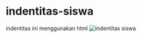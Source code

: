 # indentitas-siswa
indentitas ini menggunakan html
![indentitas siswa](https://user-images.githubusercontent.com/97661073/162881893-c2e57400-e6ab-4dbe-ab00-fbd1baa662d0.png)
